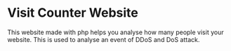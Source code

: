 # Visit Counter Website

This website made with php helps you analyse how many people visit your website. This is used to analyse an event of DDoS and DoS attack.
